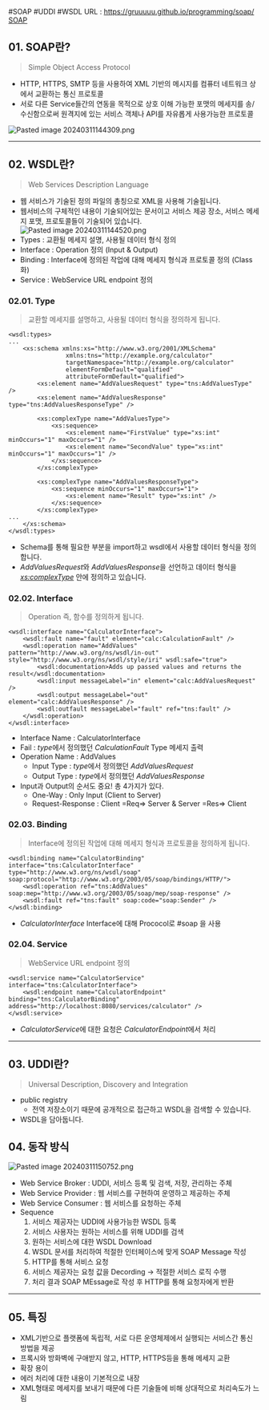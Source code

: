 #SOAP #UDDI #WSDL
URL : https://gruuuuu.github.io/programming/soap/
[SOAP](../SOAP.md)
## 01. SOAP란?
> Simple Object Access Protocol
- HTTP, HTTPS, SMTP 등을 사용하여 XML 기반의 메시지를 컴퓨터 네트워크 상에서 교환하는 통신 프로토콜
- 서로 다른 Service들간의 연동을 목적으로 상호 이해 가능한 포맷의 메세지를 송/수신함으로써 원격지에 있는 서비스 객체나 API를 자유롭게 사용가능한 프로토콜

![Pasted image 20240311144309.png](attachments/Pasted%20image%2020240311144309.png)

----
## 02. WSDL란?
> Web Services Description Language
- 웹 서비스가 기술된 정의 파일의 총칭으로 XML을 사용해 기술됩니다.
- 웹서비스의 구체적인 내용이 기술되어있는 문서이고 서비스 제공 장소, 서비스 메세지 포맷, 프로토콜들이 기술되어 있습니다.
![Pasted image 20240311144520.png](attachments/Pasted%20image%2020240311144520.png)
- Types : 교환될 메세지 설명, 사용될 데이터 형식 정의
- Interface : Operation 정의 (Input & Output)
- Binding : Interface에 정의된 작업에 대해 메세지 형식과 프로토콜 정의 (Class화)
- Service : WebService URL endpoint 정의
### 02.01. Type
> 교환할 메세지를 설명하고, 사용될 데이터 형식을 정의하게 됩니다.
```
<wsdl:types>
...
    <xs:schema xmlns:xs="http://www.w3.org/2001/XMLSchema"
                xmlns:tns="http://example.org/calculator"
                targetNamespace="http://example.org/calculator"
                elementFormDefault="qualified"
                attributeFormDefault="qualified">
        <xs:element name="AddValuesRequest" type="tns:AddValuesType" />
        <xs:element name="AddValuesResponse" type="tns:AddValuesResponseType" />

        <xs:complexType name="AddValuesType">
            <xs:sequence>
                <xs:element name="FirstValue" type="xs:int" minOccurs="1" maxOccurs="1" />
                <xs:element name="SecondValue" type="xs:int" minOccurs="1" maxOccurs="1" />
            </xs:sequence>
        </xs:complexType>

        <xs:complexType name="AddValuesResponseType">
            <xs:sequence minOccurs="1" maxOccurs="1">
                <xs:element name="Result" type="xs:int" />
            </xs:sequence>
        </xs:complexType>
...
    </xs:schema>
</wsdl:types>
```
- Schema를 통해 필요한 부분을 import하고 wsdl에서 사용할 데이터 형식을 정의합니다.
- *AddValuesRequest*와 *AddValuesResponse*을 선언하고 데이터 형식을 *<xs:complexType>* 안에 정의하고 있습니다.
### 02.02. Interface
> Operation 즉, 함수를 정의하게 됩니다.
```
<wsdl:interface name="CalculatorInterface">
    <wsdl:fault name="fault" element="calc:CalculationFault" />
    <wsdl:operation name="AddValues" pattern="http://www.w3.org/ns/wsdl/in-out" style="http://www.w3.org/ns/wsdl/style/iri" wsdl:safe="true">
        <wsdl:documentation>Adds up passed values and returns the result</wsdl:documentation>
        <wsdl:input messageLabel="in" element="calc:AddValuesRequest" />
        <wsdl:output messageLabel="out" element="calc:AddValuesResponse" />
        <wsdl:outfault messageLabel="fault" ref="tns:fault" />
    </wsdl:operation>
</wsdl:interface>
```
- Interface Name : CalculatorInterface
- Fail : *type*에서 정의했던 *CalculationFault* Type 메세지 출력
- Operation Name : AddValues
	- Input Type : *type*에서 정의했던 *AddValuesRequest*
	- Output Type : *type*에서 정의했던 *AddValuesResponse*
- Input과 Output의 순서도 중요! 총 4가지가 있다.
	- One-Way : Only Input (Client to Server)
	- Request-Response : Client =Req=> Server & Server =Res=> Client
### 02.03. Binding
> Interface에 정의된 작업에 대해 메세지 형식과 프로토콜을 정의하게 됩니다.
```
<wsdl:binding name="CalculatorBinding" interface="tns:CalculatorInterface" type="http://www.w3.org/ns/wsdl/soap" soap:protocol="http://www.w3.org/2003/05/soap/bindings/HTTP/">
    <wsdl:operation ref="tns:AddValues" soap:mep="http://www.w3.org/2003/05/soap/mep/soap-response" />
    <wsdl:fault ref="tns:fault" soap:code="soap:Sender" />
</wsdl:binding>
```
- *CalculatorInterface* Interface에 대해 Prococol로 #soap 을 사용
### 02.04. Service
> WebService URL endpoint 정의
```
<wsdl:service name="CalculatorService" interface="tns:CalculatorInterface">
    <wsdl:endpoint name="CalculatorEndpoint" binding="tns:CalculatorBinding" address="http://localhost:8080/services/calculator" />
</wsdl:service>
```
- *CalculatorService*에 대한 요청은 *CalculatorEndpoint*에서 처리
----
## 03. UDDI란?
> Universal Description, Discovery and Integration
- public registry
	- 전역 저장소이기 때문에 공개적으로 접근하고 WSDL을 검색할 수 있습니다.
- WSDL을 담아둡니다.
## 04. 동작 방식
![Pasted image 20240311150752.png](attachments/Pasted%20image%2020240311150752.png)
- Web Service Broker : UDDI, 서비스 등록 및 검색, 저장, 관리하는 주체
- Web Service Provider : 웹 서비스를 구현하여 운영하고 제공하는 주체
- Web Service Consumer : 웹 서비스를 요청하는 주체
- Sequence
	1. 서비스 제공자는 UDDI에 사용가능한 WSDL 등록
	2. 서비스 사용자는 원하는 서비스를 위해 UDDI를 검색
	3. 원하는 서비스에 대한 WSDL Download
	4. WSDL 문서를 처리하여 적절한 인터페이스에 맞게 SOAP Message 작성
	5. HTTP를 통해 서비스 요청
	6. 서비스 제공자는 요청 값을 Decording -> 적절한 서비스 로직 수행
	7. 처리 결과 SOAP MEssage로 작성 후 HTTP를 통해 요청자에게 반환
---
## 05. 특징
- XML기반으로 플랫폼에 독립적, 서로 다른 운영체제에서 실행되는 서비스간 통신 방법을 제공
- 프록시와 방화벽에 구애받지 않고, HTTP, HTTPS등을 통해 메세지 교환
- 확장 용이
- 에러 처리에 대한 내용이 기본적으로 내장
- XML형태로 메세지를 보내기 때문에 다른 기술들에 비해 상대적으로 처리속도가 느림
